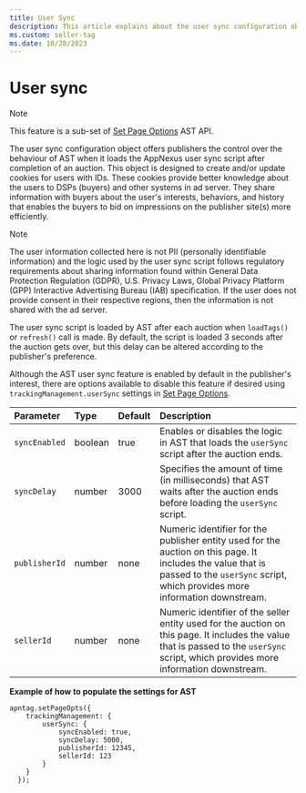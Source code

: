 ```yaml
---
title: User Sync
description: This article explains about the user sync configuration object which offers publishers control over the behaviour of AST.
ms.custom: seller-tag
ms.date: 10/28/2023
---
```


# User sync

> [!NOTE]
> This feature is a sub-set of [Set Page Options](./set-page-options.md) AST API.

The user sync configuration object offers publishers the control over the behaviour of AST when it loads the AppNexus user sync script after completion of an auction. This object is designed to create and/or update cookies for users with IDs. These cookies provide better knowledge about the users to DSPs (buyers) and other systems in ad server. They share information with buyers about the user's interests, behaviors, and history that enables the buyers to bid on impressions on the publisher site(s) more efficiently.

> [!NOTE]
> The user information collected here is not PII (personally identifiable information) and the logic used by the user sync script follows regulatory requirements about sharing information found within General Data Protection Regulation (GDPR), U.S. Privacy Laws, Global Privacy Platform (GPP) Interactive Advertising Bureau (IAB) specification. If the user does not provide consent in their respective regions, then the information is not shared with the ad server.

The user sync script is loaded by AST after each auction when `loadTags()` or `refresh()` call is made. By default, the script is loaded 3 seconds after the auction gets over, but this delay can be altered according to the publisher's preference.

Although the AST user sync feature is enabled by default in the publisher's interest, there are options available to disable this feature if desired using `trackingManagement.userSync` settings in [Set Page Options](./set-page-options.md).

| Parameter | Type | Default | Description |
|:---|:---|:---|:---|
| `syncEnabled` | boolean | true | Enables or disables the logic in AST that loads the `userSync` script after the auction ends. |
| `syncDelay` | number | 3000 | Specifies the amount of time (in milliseconds) that AST waits after the auction ends before loading the `userSync` script. |
| `publisherId` | number | none | Numeric identifier for the publisher entity used for the auction on this page. It includes the value that is passed to the `userSync` script, which provides more information downstream. |
| `sellerId` | number | none | Numeric identifier of the seller entity used for the auction on this page. It includes the value that is passed to the `userSync` script, which provides more information downstream. |

**Example of how to populate the settings for AST**

```pre
apntag.setPageOpts({
    trackingManagement: {
        userSync: {
            syncEnabled: true,
            syncDelay: 5000,
            publisherId: 12345,
            sellerId: 123
        }
    }
  });
```
